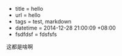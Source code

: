  - title = hello
 - url = hello
 - tags = test, markdown
 - datetime = 2014-12-28 21:00:09 +08:00
 - fsdfdsf = fdsfsfs


这都是啥啊